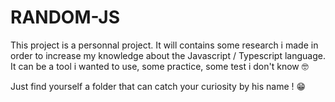 # RANDOM-JS #

This project is a personnal project. It will contains some research i made in order to increase my knowledge about the Javascript / Typescript language. It can be a tool i wanted to use, some practice, some test i don't know 🤓

Just find yourself a folder that can catch your curiosity by his name ! 😁